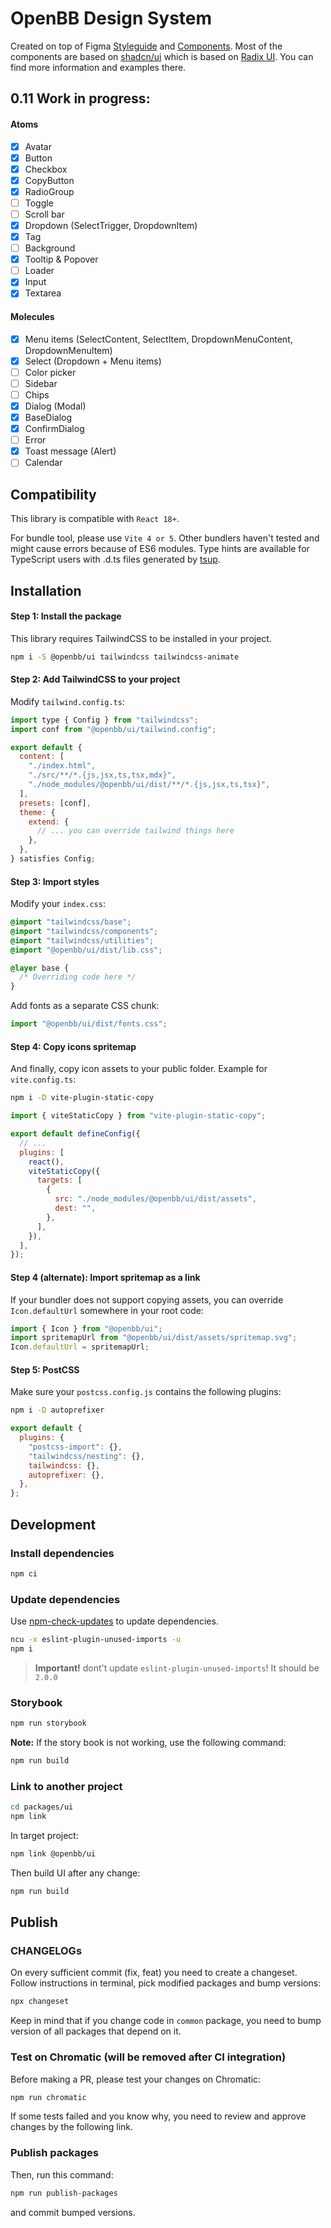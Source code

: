 # OpenBB Design System

Created on top of Figma [Styleguide](https://www.figma.com/file/Gbu811BkBJBtez3ajbr7lw/Styleguide?type=design&node-id=23-26&mode=design&t=ACcxkQNaADUUe1PL-4) and [Components](https://www.figma.com/file/RFg3HgmBqsbX3OuLaJTAbb/Components?type=design&node-id=1139-129&mode=dev).
Most of the components are based on [shadcn/ui](https://ui.shadcn.com/docs) which is based on [Radix UI](https://www.radix-ui.com/themes/docs). You can find more information and examples there.

## 0.11 Work in progress:

#### Atoms

- [x] Avatar
- [x] Button
- [x] Checkbox
- [x] CopyButton
- [x] RadioGroup
- [ ] Toggle
- [ ] Scroll bar
- [x] Dropdown (SelectTrigger, DropdownItem)
- [x] Tag
- [ ] Background
- [x] Tooltip & Popover
- [ ] Loader
- [x] Input
- [x] Textarea

#### Molecules

- [x] Menu items (SelectContent, SelectItem, DropdownMenuContent, DropdownMenuItem)
- [x] Select (Dropdown + Menu items)
- [ ] Color picker
- [ ] Sidebar
- [ ] Chips
- [x] Dialog (Modal)
- [x] BaseDialog
- [x] ConfirmDialog
- [ ] Error
- [x] Toast message (Alert)
- [ ] Calendar

## Compatibility

This library is compatible with `React 18+`.

For bundle tool, please use `Vite 4 or 5`. Other bundlers haven't tested and might cause errors because of ES6 modules.
Type hints are available for TypeScript users with .d.ts files generated by [tsup](https://tsup.egoist.dev/).

## Installation

#### Step 1: Install the package

This library requires TailwindCSS to be installed in your project.

```bash
npm i -S @openbb/ui tailwindcss tailwindcss-animate
```

#### Step 2: Add TailwindCSS to your project

Modify `tailwind.config.ts`:

```js
import type { Config } from "tailwindcss";
import conf from "@openbb/ui/tailwind.config";

export default {
  content: [
    "./index.html",
    "./src/**/*.{js,jsx,ts,tsx,mdx}",
    "./node_modules/@openbb/ui/dist/**/*.{js,jsx,ts,tsx}",
  ],
  presets: [conf],
  theme: {
    extend: {
      // ... you can override tailwind things here
    },
  },
} satisfies Config;
```

#### Step 3: Import styles

Modify your `index.css`:

```css
@import "tailwindcss/base";
@import "tailwindcss/components";
@import "tailwindcss/utilities";
@import "@openbb/ui/dist/lib.css";

@layer base {
  /* Overriding code here */
}
```

Add fonts as a separate CSS chunk:

```js
import "@openbb/ui/dist/fonts.css";
```

#### Step 4: Copy icons spritemap

And finally, copy icon assets to your public folder. Example for `vite.config.ts`:

```bash
npm i -D vite-plugin-static-copy
```

```js
import { viteStaticCopy } from "vite-plugin-static-copy";

export default defineConfig({
  // ...
  plugins: [
    react(),
    viteStaticCopy({
      targets: [
        {
          src: "./node_modules/@openbb/ui/dist/assets",
          dest: "",
        },
      ],
    }),
  ],
});
```

#### Step 4 (alternate): Import spritemap as a link

If your bundler does not support copying assets, you can override `Icon.defaultUrl` somewhere in your root code:

```js
import { Icon } from "@openbb/ui";
import spritemapUrl from "@openbb/ui/dist/assets/spritemap.svg";
Icon.defaultUrl = spritemapUrl;
```

#### Step 5: PostCSS

Make sure your `postcss.config.js` contains the following plugins:

```bash
npm i -D autoprefixer
```

```js
export default {
  plugins: {
    "postcss-import": {},
    "tailwindcss/nesting": {},
    tailwindcss: {},
    autoprefixer: {},
  },
};
```

## Development

### Install dependencies

```bash
npm ci
```

### Update dependencies

Use [npm-check-updates](https://www.npmjs.com/package/npm-check-updates) to update dependencies.

```bash
ncu -x eslint-plugin-unused-imports -u
npm i
```

> **Important!** dont't update `eslint-plugin-unused-imports`! It should be `2.0.0`

### Storybook

```bash
npm run storybook
```

**Note:** If the story book is not working, use the following command:

```bash
npm run build
```

### Link to another project

```bash
cd packages/ui
npm link
```

In target project:

```bash
npm link @openbb/ui
```

Then build UI after any change:

```bash
npm run build
```

## Publish

### CHANGELOGs

On every sufficient commit (fix, feat) you need to create a changeset. Follow instructions in terminal, pick modified packages and bump versions:

```bash
npx changeset
```

Keep in mind that if you change code in `common` package, you need to bump version of all packages that depend on it.

### Test on Chromatic (will be removed after CI integration)

Before making a PR, please test your changes on Chromatic:

```bash
npm run chromatic
```

If some tests failed and you know why, you need to review and approve changes by the following link.

### Publish packages

Then, run this command:

```bash
npm run publish-packages
```

and commit bumped versions.
